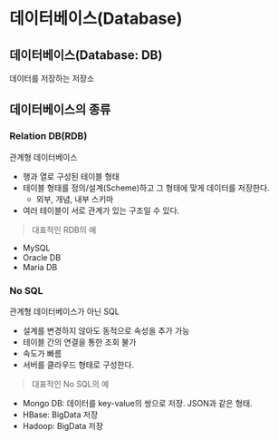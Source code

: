 # 데이터베이스(Database)

## 데이터베이스(Database: DB)
데이터를 저장하는 저장소

## 데이터베이스의 종류
### Relation DB(RDB)
관계형 데이터베이스

* 행과 열로 구성된 테이블 형태
* 테이블 형태를 정의/설계(Scheme)하고 그 형태에 맞게 데이터를 저장한다.
  * 외부, 개념, 내부 스키마
* 여러 테이블이 서로 관계가 있는 구조일 수 있다.

> 대표적인 RDB의 예

* MySQL
* Oracle DB
* Maria DB

### No SQL
관계형 데이터베이스가 아닌 SQL

* 설계를 변경하지 않아도 동적으로 속성을 추가 가능
* 테이블 간의 연결을 통한 조회 불가
* 속도가 빠름
* 서버를 클라우드 형태로 구성한다.

> 대표적인 No SQL의 예

* Mongo DB: 데이터를 key-value의 쌍으로 저장. JSON과 같은 형태.
* HBase: BigData 저장
* Hadoop: BigData 저장

